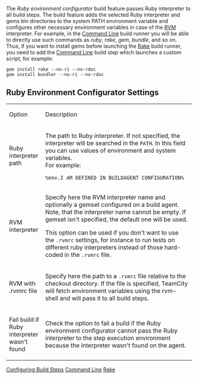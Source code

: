 [//]: # (title: Ruby Environment Configurator)
[//]: # (auxiliary-id: Ruby Environment Configurator)
The _Ruby environment configurator_ build feature passes Ruby interpreter to all build steps. The build feature adds the selected Ruby interpreter and gems bin directories to the system PATH environment variable and configures other necessary environment variables in case of the [RVM](http://rvm.io/) interpreter. For example, in the [Command Line](command-line.md) build runner you will be able to directly use such commands as _ruby_, _rake_, _gem_, _bundle_, and so on. Thus, if you want to install gems before launching the [Rake](rake.md) build runner, you need to add the [Command Line](command-line.md) build step which launches a custom script, for example:



```Shell
gem install rake --no-ri --no-rdoc
gem install bundler --no-ri --no-rdoc

```

## Ruby Environment Configurator Settings


<table>
<tr>


<td>

Option 


</td>


<td>

Description 


</td>
</tr>
<tr>


<td>

Ruby interpreter path 


</td>


<td>

The path to Ruby interpreter. If not specified, the interpreter will be searched in the `PATH`. In this field you can use values of environment and system variables.   
For example:

```Plain Text
%env.I_AM_DEFINED_IN_BUILDAGENT_CONFIGURATION%

```


 

</td>
</tr>
<tr>


<td>

RVM interpreter 


</td>


<td>

Specify here the RVM interpreter name and optionally a gemset configured on a build agent.
Note, that the interpreter name cannot be empty. If gemset isn't specified, the default one will be used. 


This option can be used if you don't want to use the `.rvmrc` settings, for instance to run tests on different ruby interpreters instead of those hard\-coded in the `.rvmrc` file.

</td>
</tr>
<tr>


<td>

RVM with .rvmrc file 


</td>


<td>

Specify here the path to a `.rvmrc` file relative to the checkout directory. If the file is specified, TeamCity will fetch environment variables using the rvm\-shell and will pass it to all build steps.  


</td>
</tr>
<tr>


<td>

Fail build if Ruby interpreter wasn't found 


</td>


<td>

Check the option to fail a build if the Ruby environment configurator cannot pass the Ruby interpreter to the step execution environment because the interpreter wasn't found on the agent. 


</td>
</tr>
</table>

<seealso>
        <category ref="admin-guide">
            <a href="configuring-build-steps.md">Configuring Build Steps</a>
            <a href="command-line.md">Command Line</a>
            <a href="rake.md">Rake</a>
        </category>
</seealso>